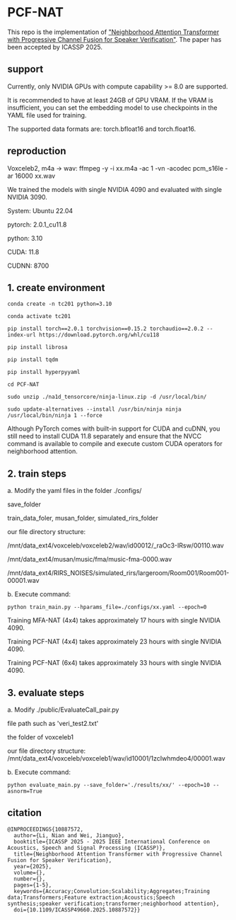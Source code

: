 # PCF-NAT
This repo is the implementation of ["Neighborhood Attention Transformer with Progressive Channel Fusion for Speaker Verification"](https://ieeexplore.ieee.org/document/10887572).
The paper has been accepted by ICASSP 2025.

## support
Currently, only NVIDIA GPUs with compute capability >= 8.0 are supported.

It is recommended to have at least 24GB of GPU VRAM. If the VRAM is insufficient, you can set the embedding model to use checkpoints in the YAML file used for training.

The supported data formats are: torch.bfloat16 and torch.float16.


## reproduction
Voxceleb2, m4a -> wav: ffmpeg -y -i xx.m4a -ac 1 -vn -acodec pcm_s16le -ar 16000 xx.wav

We trained the models with single NVIDIA 4090 and evaluated with single NVIDIA 3090.

System: Ubuntu 22.04

pytorch: 2.0.1_cu11.8

python: 3.10

CUDA: 11.8

CUDNN: 8700


## 1. create environment
```
conda create -n tc201 python=3.10

conda activate tc201

pip install torch==2.0.1 torchvision==0.15.2 torchaudio==2.0.2 --index-url https://download.pytorch.org/whl/cu118

pip install librosa

pip install tqdm

pip install hyperpyyaml

cd PCF-NAT

sudo unzip ./na1d_tensorcore/ninja-linux.zip -d /usr/local/bin/

sudo update-alternatives --install /usr/bin/ninja ninja /usr/local/bin/ninja 1 --force
```

Although PyTorch comes with built-in support for CUDA and cuDNN, you still need to install CUDA 11.8 separately and ensure that the NVCC command is available to compile and execute custom CUDA operators for neighborhood attention.


## 2. train steps

a. Modify the yaml files in the folder ./configs/

save_folder

train_data_foler, musan_folder, simulated_rirs_folder

our file directory structure:

/mnt/data_ext4/voxceleb/voxceleb2/wav/id00012/_raOc3-IRsw/00110.wav

/mnt/data_ext4/musan/music/fma/music-fma-0000.wav

/mnt/data_ext4/RIRS_NOISES/simulated_rirs/largeroom/Room001/Room001-00001.wav

b. Execute command: 
```
python train_main.py --hparams_file=./configs/xx.yaml --epoch=0
```
Training MFA-NAT (4x4) takes approximately 17 hours with single NVIDIA 4090.

Training PCF-NAT (4x4) takes approximately 23 hours with single NVIDIA 4090.

Training PCF-NAT (6x4) takes approximately 33 hours with single NVIDIA 4090.


## 3. evaluate steps

a. Modify ./public/EvaluateCall_pair.py

file path such as 'veri_test2.txt'

the folder of voxceleb1

our file directory structure: /mnt/data_ext4/voxceleb/voxceleb1/wav/id10001/1zcIwhmdeo4/00001.wav

b. Execute command: 
```
python evaluate_main.py --save_folder='./results/xx/' --epoch=10 --asnorm=True
```

## citation
```
@INPROCEEDINGS{10887572,
  author={Li, Nian and Wei, Jianguo},
  booktitle={ICASSP 2025 - 2025 IEEE International Conference on Acoustics, Speech and Signal Processing (ICASSP)}, 
  title={Neighborhood Attention Transformer with Progressive Channel Fusion for Speaker Verification}, 
  year={2025},
  volume={},
  number={},
  pages={1-5},
  keywords={Accuracy;Convolution;Scalability;Aggregates;Training data;Transformers;Feature extraction;Acoustics;Speech synthesis;speaker verification;transformer;neighborhood attention},
  doi={10.1109/ICASSP49660.2025.10887572}}
```
